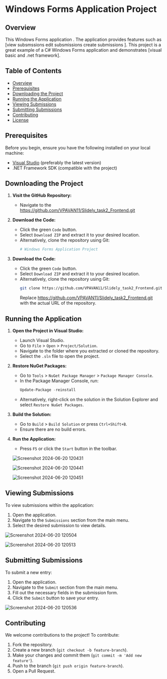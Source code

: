 # Windows Forms Application Project

## Overview
This Windows Forms application . The application provides features such as [view subsmssions edit subsmissions create submissions ]. This project is a great example of a C# Windows Forms application and demonstrates [visual basic and .net framework].

## Table of Contents
- [Overview](#overview)
- [Prerequisites](#prerequisites)
- [Downloading the Project](#downloading-the-project)
- [Running the Application](#running-the-application)
- [Viewing Submissions](#viewing-submissions)
- [Submitting Submissions](#submitting-submissions)
- [Contributing](#contributing)
- [License](#license)

## Prerequisites
Before you begin, ensure you have the following installed on your local machine:
- [Visual Studio](https://visualstudio.microsoft.com/) (preferably the latest version)
- .NET Framework SDK (compatible with the project)

## Downloading the Project
1. **Visit the GitHub Repository:**
   - Navigate to the https://github.com/VPAVAN11/Slidely_task2_Frontend.git

2. **Download the Code:**
   - Click the green `Code` button.
   - Select `Download ZIP` and extract it to your desired location.
   - Alternatively, clone the repository using Git:
     ```bash
     # Windows Forms Application Project


2. **Download the Code:**
   - Click the green `Code` button.
   - Select `Download ZIP` and extract it to your desired location.
   - Alternatively, clone the repository using Git:
     ```bash
     git clone https://github.com/VPAVAN11/Slidely_task2_Frontend.git
     ```
     Replace https://github.com/VPAVAN11/Slidely_task2_Frontend.git with the actual URL of the repository.

## Running the Application
1. **Open the Project in Visual Studio:**
   - Launch Visual Studio.
   - Go to `File` > `Open` > `Project/Solution`.
   - Navigate to the folder where you extracted or cloned the repository.
   - Select the `.sln` file to open the project.

2. **Restore NuGet Packages:**
   - Go to `Tools` > `NuGet Package Manager` > `Package Manager Console`.
   - In the Package Manager Console, run:
     ```powershell
     Update-Package -reinstall
     ```
   - Alternatively, right-click on the solution in the Solution Explorer and select `Restore NuGet Packages`.

3. **Build the Solution:**
   - Go to `Build` > `Build Solution` or press `Ctrl+Shift+B`.
   - Ensure there are no build errors.

4. **Run the Application:**
   - Press `F5` or click the `Start` button in the toolbar.

   ![Screenshot 2024-06-20 120431](https://github.com/VPAVAN11/Slidely_task2_Frontend/assets/103198643/09cc8908-7c16-4917-af66-da70cec5da55)
   
   ![Screenshot 2024-06-20 120441](https://github.com/VPAVAN11/Slidely_task2_Frontend/assets/103198643/9a19c624-e1e6-426f-aeac-385187fdc771)
   
   ![Screenshot 2024-06-20 120451](https://github.com/VPAVAN11/Slidely_task2_Frontend/assets/103198643/f7468924-c582-410d-9a85-e24531f69d58)




## Viewing Submissions
To view submissions within the application:
1. Open the application.
2. Navigate to the `Submissions` section from the main menu.
3. Select the desired submission to view details.

![Screenshot 2024-06-20 120504](https://github.com/VPAVAN11/Slidely_task2_Frontend/assets/103198643/524be663-7eea-4503-8360-f14020ef5ab8)

![Screenshot 2024-06-20 120513](https://github.com/VPAVAN11/Slidely_task2_Frontend/assets/103198643/2ae27950-cc3c-45ef-ab9c-ea8d1d07454f)


## Submitting Submissions
To submit a new entry:
1. Open the application.
2. Navigate to the `Submit` section from the main menu.
3. Fill out the necessary fields in the submission form.
4. Click the `Submit` button to save your entry.
   
![Screenshot 2024-06-20 120536](https://github.com/VPAVAN11/Slidely_task2_Frontend/assets/103198643/1a5a2b79-19c8-4ac2-a0e0-038d4528a547)

## Contributing
We welcome contributions to the project! To contribute:
1. Fork the repository.
2. Create a new branch (`git checkout -b feature-branch`).
3. Make your changes and commit them (`git commit -m 'Add new feature'`).
4. Push to the branch (`git push origin feature-branch`).
5. Open a Pull Request.


